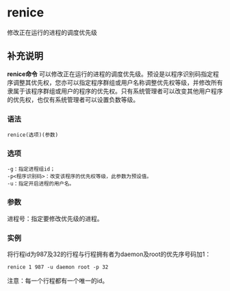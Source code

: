 #  renice

修改正在运行的进程的调度优先级

##  补充说明

**renice命令**
可以修改正在运行的进程的调度优先级。预设是以程序识别码指定程序调整其优先权，您亦可以指定程序群组或用户名称调整优先权等级，并修改所有隶属于该程序群组或用户的程序的优先权。只有系统管理者可以改变其他用户程序的优先权，也仅有系统管理者可以设置负数等级。

###  语法

    
    
    renice(选项)(参数)
    

###  选项

    
    
    -g：指定进程组id；
    -p<程序识别码>：改变该程序的优先权等级，此参数为预设值。
    -u：指定开启进程的用户名。
    

###  参数

进程号：指定要修改优先级的进程。

###  实例

将行程id为987及32的行程与行程拥有者为daemon及root的优先序号码加1：

    
    
    renice 1 987 -u daemon root -p 32
    

注意：每一个行程都有一个唯一的id。


